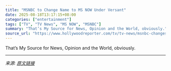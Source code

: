 ```yaml
---
title: "MSNBC to Change Name to MS NOW Under Versant"
date: 2025-08-18T13:17:15+08:00
categories: ["entertainment"]
tags: ["TV", "TV News", "MS NOW", "MSNBC"]
summary: "That’s My Source for News, Opinion and the World, obviously."
source_url: "https://www.hollywoodreporter.com/tv/tv-news/msnbc-changes-name-to-ms-now-versant-1236346734/"
---
```


That’s My Source for News, Opinion and the World, obviously.

---

*来源: [原文链接](https://www.hollywoodreporter.com/tv/tv-news/msnbc-changes-name-to-ms-now-versant-1236346734/)*
